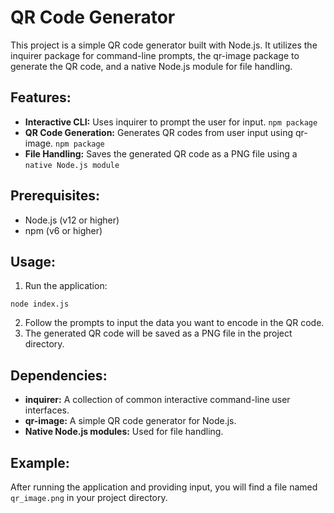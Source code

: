 # QR Code Generator

 This project is a simple QR code generator built with Node.js. It utilizes the inquirer package for command-line prompts, the qr-image package to generate the QR code, and a native Node.js module for file handling.

## Features:
* **Interactive CLI:** Uses inquirer to prompt the user for input. ```npm package```
* **QR Code Generation:** Generates QR codes from user input using qr-image. ```npm package```
* **File Handling:** Saves the generated QR code as a PNG file using a ```native Node.js module```

## Prerequisites:

* Node.js (v12 or higher)
* npm (v6 or higher)


## Usage: 

1. Run the application:

```
node index.js
```

2. Follow the prompts to input the data you want to encode in the QR code.
3. The generated QR code will be saved as a PNG file in the project directory.

## Dependencies:

* **inquirer:** A collection of common interactive command-line user interfaces.
* **qr-image:** A simple QR code generator for Node.js.
* **Native Node.js modules:** Used for file handling.


## Example:
After running the application and providing input, you will find a file named ```qr_image.png``` in your project directory.
